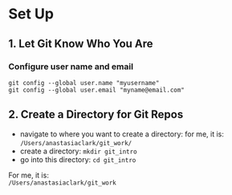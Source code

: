 # Set Up

## 1.  Let Git Know Who You Are

### Configure user name and email 
`git config --global user.name "myusername"`  
`git config --global user.email "myname@email.com"`  

## 2. Create a Directory for Git Repos
* navigate to where you want to create a directory:  for me, it is:  `/Users/anastasiaclark/git_work/`
* create a directory:  `mkdir git_intro`
* go into this directory:  `cd git_intro`

For me, it is:   
`/Users/anastasiaclark/git_work`  
